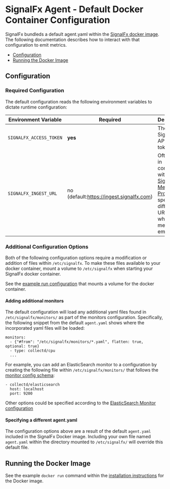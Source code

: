 # SignalFx Agent - Default Docker Container Configuration

SignalFx bundleds a default agent.yaml within the [SignalFx docker image](https://docs.signalfx.com/en/latest/integrations/agent/overview.html#docker-image).
The following documentation describes how to interact with that configuration to emit metrics.

- [Configuration](#configuration)
- [Running the Docker Image](#running-the-docker-image)

## Configuration

### Required Configuration

The default configuration reads the following environment variables to dictate runtime configuration:

| Environment Variable  | Required | Description |
| --------- | -------- | ----------- |
| `SIGNALFX_ACCESS_TOKEN` | **yes** | The SignalFx API access token. |
| `SIGNALFX_INGEST_URL` | no (default:https://ingest.signalfx.com) | Often used in conjunction with the [SignalFx Metric Proxy](https://github.com/signalfx/metricproxy) to specify a different URL to where metrics are emitted |

### Additional Configuration Options

Both of the following configuration options require a modification or addition of files within
`/etc/signalfx`.  To make these files available to your docker container, mount a volume to `/etc/signalfx`
when starting your SignalFx docker container. 

See the [example run configuration](https://github.com/signalfx/signalfx-agent#docker-image)
 that mounts a volume for the docker container. 
 
#### Adding additional monitors

The default configuration will load any additional yaml files found in `/etc/signalfx/monitors/` as
part of the monitors configuration.  Specifically, the following snippet from the default `agent.yaml`
shows where the incorporated yaml files will be loaded:

```
monitors:
  - {"#from": "/etc/signalfx/monitors/*.yaml", flatten: true, optional: true}
  - type: collectd/cpu
  ...
```

For example, you can add an ElasticSearch monitor to a 
configuration by creating the following file within `/etc/signalfx/monitors/` that follows
 the [monitor config schema](https://github.com/signalfx/signalfx-agent/blob/master/docs/monitor-config.md):

```
- collectd/elasticsearch
  host: localhost
  port: 9200
```
Other options could be specified according to the [ElasticSearch Monitor configuration](https://github.com/signalfx/signalfx-agent/blob/master/docs/monitors/collectd-elasticsearch.md)

#### Specifying a different agent.yaml

The configuration options above are a result of the default `agent.yaml` included in the 
SignalFx Docker image.  Including your own file named `agent.yaml` within the directory 
mounted to `/etc/signalfx/` will override this default file.  

## Running the Docker Image

See the example `docker run` command within the 
[installation instructions](https://github.com/signalfx/signalfx-agent#docker-image) for 
the Docker image. 

